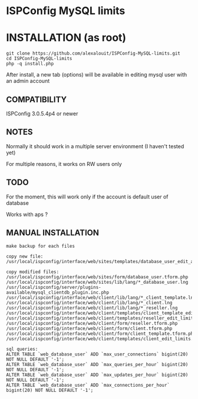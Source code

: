 ISPConfig MySQL limits
=========================


# INSTALLATION (as root)

```
git clone https://github.com/alexalouit/ISPConfig-MySQL-limits.git
cd ISPConfig-MySQL-limits
php -q install.php
```

After install, a new tab (options) will be available in editing mysql user with an admin account


## COMPATIBILITY

ISPConfig 3.0.5.4p4 or newer


## NOTES

Normally it should work in a multiple server environment (I haven't tested yet)

For multiple reasons, it works on RW users only


## TODO

For the moment, this will work only if the account is default user of database

Works with aps ?


## MANUAL INSTALLATION

```
make backup for each files

copy new file:
/usr/local/ispconfig/interface/web/sites/templates/database_user_edit_advanced.htm

copy modified files:
/usr/local/ispconfig/interface/web/sites/form/database_user.tform.php
/usr/local/ispconfig/interface/web/sites/lib/lang/*_database_user.lng
/usr/local/ispconfig/server/plugins-available/mysql_clientdb_plugin.inc.php
/usr/local/ispconfig/interface/web/client/lib/lang/*_client_template.lng
/usr/local/ispconfig/interface/web/client/lib/lang/*_client.lng
/usr/local/ispconfig/interface/web/client/lib/lang/*_reseller.lng
/usr/local/ispconfig/interface/web/client/templates/client_template_edit_limits.htm
/usr/local/ispconfig/interface/web/client/templates/reseller_edit_limits.htm
/usr/local/ispconfig/interface/web/client/form/reseller.tform.php
/usr/local/ispconfig/interface/web/client/form/client.tform.php
/usr/local/ispconfig/interface/web/client/form/client_template.tform.php
/usr/local/ispconfig/interface/web/client/templates/client_edit_limits.htm

sql queries:
ALTER TABLE `web_database_user` ADD `max_user_connections` bigint(20) NOT NULL DEFAULT '-1';
ALTER TABLE `web_database_user` ADD `max_queries_per_hour` bigint(20) NOT NULL DEFAULT '-1';
ALTER TABLE `web_database_user` ADD `max_updates_per_hour` bigint(20) NOT NULL DEFAULT '-1';
ALTER TABLE `web_database_user` ADD `max_connections_per_hour` bigint(20) NOT NULL DEFAULT '-1';
```